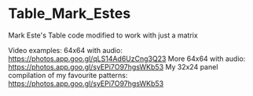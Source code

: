 # Table_Mark_Estes
Mark Este's Table code modified to work with just a matrix

Video examples:
64x64 with audio: https://photos.app.goo.gl/qLS14Ad6UzCng3Q23
More 64x64 with audio: https://photos.app.goo.gl/syEPi7O97hgsWKb53
My 32x24 panel compilation of my favourite patterns: https://photos.app.goo.gl/syEPi7O97hgsWKb53
